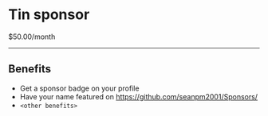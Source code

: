# Tin sponsor

$50.00/month

---

## Benefits

- Get a sponsor badge on your profile
- Have your name featured on https://github.com/seanpm2001/Sponsors/
- `<other benefits>`
